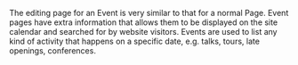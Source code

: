 ---
---

The editing page for an Event is very similar to that for a normal Page.
Event pages have extra information that allows them to be displayed on the site calendar and searched for by website visitors.
Events are used to list any kind of activity that happens on a specific date, e.g. talks, tours, late openings, conferences.